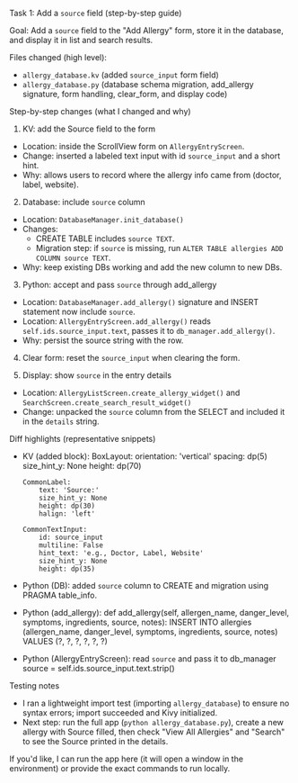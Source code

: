 Task 1: Add a ``source`` field (step-by-step guide)

Goal: Add a `source` field to the "Add Allergy" form, store it in the database, and display it in list and search results.

Files changed (high level):
- `allergy_database.kv` (added `source_input` form field)
- `allergy_database.py` (database schema migration, add_allergy signature, form handling, clear_form, and display code)

Step-by-step changes (what I changed and why)

1) KV: add the Source field to the form
- Location: inside the ScrollView form on `AllergyEntryScreen`.
- Change: inserted a labeled text input with id `source_input` and a short hint.
- Why: allows users to record where the allergy info came from (doctor, label, website).

2) Database: include `source` column
- Location: `DatabaseManager.init_database()`
- Changes:
  - CREATE TABLE includes `source TEXT`.
  - Migration step: if `source` is missing, run `ALTER TABLE allergies ADD COLUMN source TEXT`.
- Why: keep existing DBs working and add the new column to new DBs.

3) Python: accept and pass `source` through add_allergy
- Location: `DatabaseManager.add_allergy()` signature and INSERT statement now include `source`.
- Location: `AllergyEntryScreen.add_allergy()` reads `self.ids.source_input.text`, passes it to `db_manager.add_allergy()`.
- Why: persist the source string with the row.

4) Clear form: reset the `source_input` when clearing the form.

5) Display: show `source` in the entry details
- Location: `AllergyListScreen.create_allergy_widget()` and `SearchScreen.create_search_result_widget()`
- Change: unpacked the `source` column from the SELECT and included it in the `details` string.

Diff highlights (representative snippets)

- KV (added block):
  BoxLayout:
      orientation: 'vertical'
      spacing: dp(5)
      size_hint_y: None
      height: dp(70)

      CommonLabel:
          text: 'Source:'
          size_hint_y: None
          height: dp(30)
          halign: 'left'

      CommonTextInput:
          id: source_input
          multiline: False
          hint_text: 'e.g., Doctor, Label, Website'
          size_hint_y: None
          height: dp(35)

- Python (DB): added `source` column to CREATE and migration using PRAGMA table_info.
- Python (add_allergy):
    def add_allergy(self, allergen_name, danger_level, symptoms, ingredients, source, notes):
        INSERT INTO allergies (allergen_name, danger_level, symptoms, ingredients, source, notes)
        VALUES (?, ?, ?, ?, ?, ?)

- Python (AllergyEntryScreen): read `source` and pass it to db_manager
    source = self.ids.source_input.text.strip()


Testing notes

- I ran a lightweight import test (importing `allergy_database`) to ensure no syntax errors; import succeeded and Kivy initialized.
- Next step: run the full app (`python allergy_database.py`), create a new allergy with Source filled, then check "View All Allergies" and "Search" to see the Source printed in the details.

If you'd like, I can run the app here (it will open a window in the environment) or provide the exact commands to run locally.
